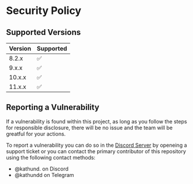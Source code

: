 # Security Policy

## Supported Versions

| Version | Supported          |
| ------- | ------------------ |
| 8.2.x   | :white_check_mark: |
| 9.x.x   | :white_check_mark: |
| 10.x.x  | :white_check_mark: |
| 11.x.x  | :white_check_mark: |

## Reporting a Vulnerability

If a vulnerability is found within this project, as long as you follow the steps for responsible disclosure, there will be no issue and the team will be greatful for your actions.

To report a vulnerability you can do so in the [Discord Server](https://discord.gg/NSEBNMM) by openeing a support ticket or you can contact the primary contributor of this repository using the following contact
methods:

- @kathund. on Discord
- @kathundd on Telegram
